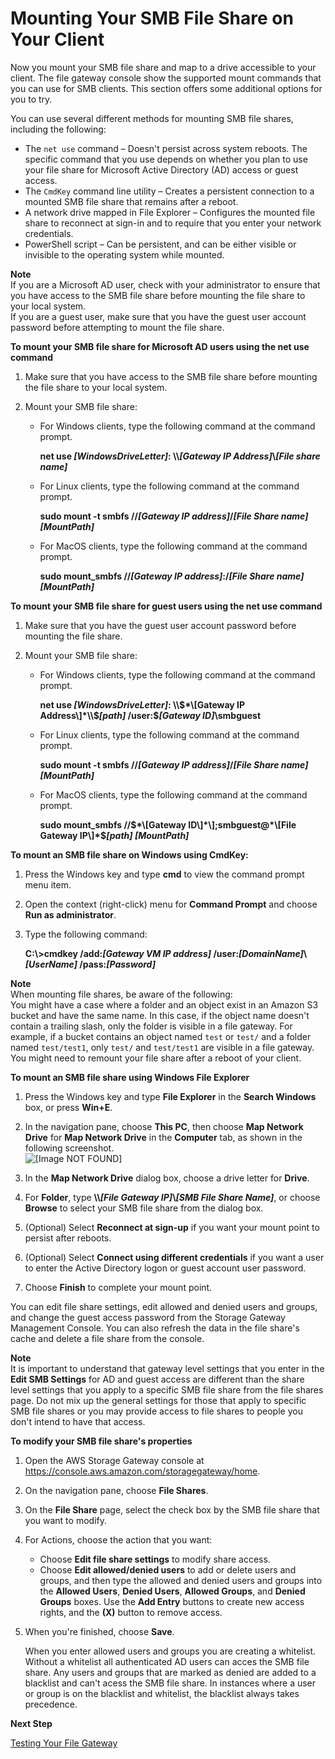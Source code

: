 # Mounting Your SMB File Share on Your Client<a name="using-smb-fileshare"></a>

Now you mount your SMB file share and map to a drive accessible to your client\. The file gateway console show the supported mount commands that you can use for SMB clients\. This section offers some additional options for you to try\.

You can use several different methods for mounting SMB file shares, including the following:
+ The `net use` command – Doesn't persist across system reboots\. The specific command that you use depends on whether you plan to use your file share for Microsoft Active Directory \(AD\) access or guest access\.
+ The `CmdKey` command line utility – Creates a persistent connection to a mounted SMB file share that remains after a reboot\.
+ A network drive mapped in File Explorer – Configures the mounted file share to reconnect at sign\-in and to require that you enter your network credentials\.
+ PowerShell script – Can be persistent, and can be either visible or invisible to the operating system while mounted\.

**Note**  
If you are a Microsoft AD user, check with your administrator to ensure that you have access to the SMB file share before mounting the file share to your local system\.  
If you are a guest user, make sure that you have the guest user account password before attempting to mount the file share\.

**To mount your SMB file share for Microsoft AD users using the net use command**

1. Make sure that you have access to the SMB file share before mounting the file share to your local system\.

1. Mount your SMB file share:
   + For Windows clients, type the following command at the command prompt\.

     **net use *\[WindowsDriveLetter\]*: \\\\*\[Gateway IP Address\]*\\*\[File share name\]***
   + For Linux clients, type the following command at the command prompt\.

     **sudo mount \-t smbfs //*\[Gateway IP address\]*/*\[File Share name\]* *\[MountPath\]***
   + For MacOS clients, type the following command at the command prompt\.

     **sudo mount\_smbfs //*\[Gateway IP address\]*:/*\[File Share name\]* *\[MountPath\]***

**To mount your SMB file share for guest users using the net use command**

1. Make sure that you have the guest user account password before mounting the file share\.

1. Mount your SMB file share:
   + For Windows clients, type the following command at the command prompt\.

     **net use *\[WindowsDriveLetter\]*: \\\\$*\[Gateway IP Address\]*\\$*\[path\]* /user:$*\[Gateway ID\]*\\smbguest**
   + For Linux clients, type the following command at the command prompt\.

     **sudo mount \-t smbfs //*\[Gateway IP address\]*/*\[File Share name\]* *\[MountPath\]***
   + For MacOS clients, type the following command at the command prompt\.

     **sudo mount\_smbfs //$*\[Gateway ID\]*\];smbguest@*\[File Gateway IP\]*$*\[path\]* *\[MountPath\]***

**To mount an SMB file share on Windows using CmdKey:**

1. Press the Windows key and type **cmd** to view the command prompt menu item\.

1. Open the context \(right\-click\) menu for **Command Prompt** and choose **Run as administrator**\.

1. Type the following command:

   **C:\\>cmdkey /add:*\[Gateway VM IP address\]* /user:*\[DomainName\]*\\*\[UserName\]* /pass:*\[Password\]***

**Note**  
When mounting file shares, be aware of the following:  
You might have a case where a folder and an object exist in an Amazon S3 bucket and have the same name\. In this case, if the object name doesn't contain a trailing slash, only the folder is visible in a file gateway\. For example, if a bucket contains an object named `test` or `test/` and a folder named `test/test1`, only `test/` and `test/test1` are visible in a file gateway\.
You might need to remount your file share after a reboot of your client\.

**To mount an SMB file share using Windows File Explorer**

1. Press the Windows key and type **File Explorer** in the **Search Windows** box, or press **Win\+E**\.

1. In the navigation pane, choose **This PC**, then choose **Map Network Drive** for **Map Network Drive** in the **Computer** tab, as shown in the following screenshot\.  
![\[Image NOT FOUND\]](http://docs.aws.amazon.com/storagegateway/latest/userguide/images/map-on-windows-explorer.png)  
  


1. In the **Map Network Drive** dialog box, choose a drive letter for **Drive**\. 

1. For **Folder**, type **\\\\*\[File Gateway IP\]*\\*\[SMB File Share Name\]***, or choose **Browse** to select your SMB file share from the dialog box\.

1. \(Optional\) Select **Reconnect at sign\-up** if you want your mount point to persist after reboots\.

1. \(Optional\) Select **Connect using different credentials** if you want a user to enter the Active Directory logon or guest account user password\.

1. Choose **Finish** to complete your mount point\.

You can edit file share settings, edit allowed and denied users and groups, and change the guest access password from the Storage Gateway Management Console\. You can also refresh the data in the file share's cache and delete a file share from the console\.

**Note**  
It is important to understand that gateway level settings that you enter in the **Edit SMB Settings** for AD and guest access are different than the share level settings that you apply to a specific SMB file share from the file shares page\. Do not mix up the general settings for those that apply to specific SMB file shares or you may provide access to file shares to people you don't intend to have that access\.

**To modify your SMB file share's properties**

1. Open the AWS Storage Gateway console at [https://console\.aws\.amazon\.com/storagegateway/home](https://console.aws.amazon.com/storagegateway/)\.

1. On the navigation pane, choose **File Shares**\.

1. On the **File Share** page, select the check box by the SMB file share that you want to modify\.

1. For Actions, choose the action that you want:
   + Choose **Edit file share settings** to modify share access\. 
   + Choose **Edit allowed/denied users** to add or delete users and groups, and then type the allowed and denied users and groups into the **Allowed Users**, **Denied Users**, **Allowed Groups**, and **Denied Groups** boxes\. Use the **Add Entry** buttons to create new access rights, and the **\(X\)** button to remove access\.

1. When you're finished, choose **Save**\.

   When you enter allowed users and groups you are creating a whitelist\. Without a whitelist all authenticated AD users can acces the SMB file share\. Any users and groups that are marked as denied are added to a blacklist and can't acess the SMB file share\. In instances where a user or group is on the blacklist and whitelist, the blacklist always takes precedence\.

**Next Step**

[Testing Your File Gateway](GettingStartedTestFileShare.md)